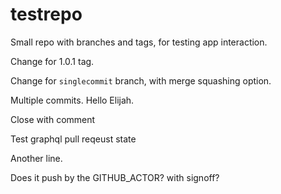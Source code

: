 # testrepo
Small repo with branches and tags, for testing app interaction.

Change for 1.0.1 tag.

Change for `singlecommit` branch, with merge squashing option.

Multiple commits. Hello Elijah.

Close with comment

Test graphql pull reqeust state

Another line.

Does it push by the GITHUB_ACTOR? with signoff?
